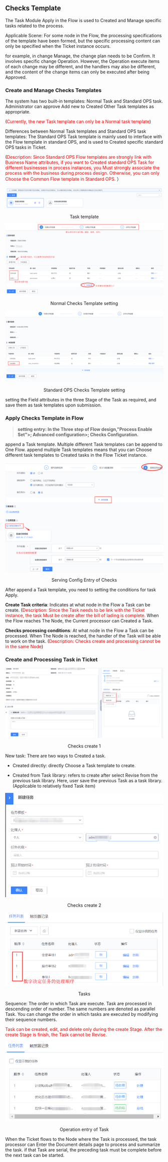  ## Checks Template 

 The Task Module Apply in the Flow is used to Created and Manage specific tasks related to the process. 

 Applicable Scene: For some node in the Flow, the processing specifications of the template have been formed, but the specific processing content can only be specified when the Ticket instance occurs. 

 for example, in change Manage, the change plan needs to be Confirm.  It involves specific change Operation.  However, the Operation execute items of each change may be different, and the handlers may also be different, and the content of the change items can only be executed after being Approved. 

 ### Create and Manage Checks Templates 

 The system has two built-in templates: Normal Task and Standard OPS task.  Administrator can approve Add new to Created Other Task templates as appropriate. 

 (<font color=red>Currently, the new Task template can only be a Normal task template</font>) 

 Differences between Normal Task templates and Standard OPS task templates: The Standard OPS Task template is mainly used to interface with the Flow template in standard OPS, and is used to Created specific standard OPS tasks in Ticket. 

 (<font color=red>Description: Since Standard OPS Flow templates are strongly link with Business Name attributes, if you want to Created standard OPS Task for different businesses in process instances, you Must strongly associate the process with the business during process design.  Otherwise, you can only Choose the Common Flow template in Standard OPS.  </font>） 

 ![-w2021](media/612edbed8fb0115f01bc25fb68434235.png) 

 <center>Task template</center> 

 ![-w2021](media/abb0c48dc9ad7c3071b542dd7553bf8c.png) 

 <center>Normal Checks Template setting</center> 

 ![-w2021](media/9650d7bdbedb33e96f36959bf5770f3d.png) 

 <center>Standard OPS Checks Template setting</center> 

 setting the Field attributes in the three Stage of the Task as required, and save them as task templates upon submission. 

 ### Apply Checks Template in Flow 

 > **setting entry: In the Three step of Flow design,"Process Enable Set"\>; Advanced configuration\>; Checks Configuration.** 

 append a Task template.  Multiple different Task templates can be append to One Flow.  append multiple Task templates means that you can Choose different task templates to Created tasks in the Flow Ticket instance. 

 ![-w2021](media/a2b665bc93e1e2f680fbaa4655376701.png) 

 <center>Serving Config Entry of Checks</center> 

 After append a Task template, you need to setting the conditions for task Apply. 

 **Create Task criteria**: Indicates at what node in the Flow a Task can be create.  (<font color=red>Description: Since the Task needs to be link with the Ticket instance, the task Must be create after the bill of lading is complete.  </font>When the Flow reaches The Node, the Current processor can Created a Task. 

 **Checks processing conditions**: At what node in the Flow a Task can be processed.  When The Node is reached, the handler of the Task will be able to work on the task.  (<font color=red>Description: Checks create and processing cannot be in the same Node</font>) 

 ### Create and Processing Task in Ticket 

 ![-w2021](media/b178f3194effb1ad01ce3dc14b86c2e8.png) 

 <center>Checks create 1</center> 

 New task: There are two ways to Created a task. 

 -   Created directly: directly Choose a Task template to create. 

 -   Created from Task library: refers to create after select Revise from the previous task library.  Here, user save the previous Task as a task library.  (Applicable to relatively fixed Task item) 

 ![-w2021](media/13e693a8b12ae87f5feaf4a725c7a2b0.png) 

 <center>Checks create 2</center> 

 ![-w2021](media/f52554ab58807dfe7ce5e4ba4f83f87c.png) 

 <center>Tasks</center> 

 Sequence: The order in which Task are execute.  Task are processed in descending order of number.  The same numbers are denoted as parallel Task.  You can change the order in which tasks are executed by modifying their sequence numbers. 

 <font color=red>Task can be created, edit, and delete only during the create Stage.  After the create Stage is finish, the Task cannot be Revise.  </font> 

 ![-w2021](media/e88bee9cc587ec904494e6327adfea6b.png) 

 <center>Operation entry of Task</center> 

 When the Ticket flows to the Node where the Task is processed, the task processor can Enter the Document details page to process and summarize the task.  if that Task are serial, the preceding task must be complete before the next task can be started. 